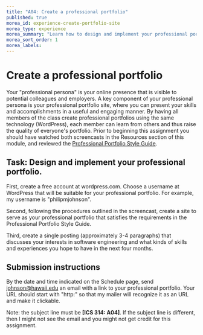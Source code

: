 ```yaml
---
title: "A04: Create a professional portfolio"
published: true
morea_id: experience-create-portfolio-site
morea_type: experience
morea_summary: "Learn how to design and implement your professional portfolio."
morea_sort_order: 1
morea_labels:
---
```


# Create a professional portfolio

Your "professional persona" is your online presence that is visible to
potential colleagues and employers. A key component of your professional
persona is your professional portfolio site, where you can present your skills
and accomplishments in a useful and engaging manner. By having all members of
the class create professional portfolios using the same technology
(WordPress), each member can learn from others and thus raise the quality of
everyone's portfolio. Prior to beginning this assignment you should have
watched both screencasts in the Resources section of this module, and reviewed
the [Professional Portfolio Style Guide](reading-4.html).

## Task: Design and implement your professional portfolio.

First, create a free account at wordpress.com. Choose a username at WordPress
that will be suitable for your professional portfolio. For example, my
username is "philipmjohnson". 

Second, following the procedures outlined in the
screencast, create a site to serve as your professional portfolio that
satisfies the requirements in the Professional Portfolio Style
Guide. 

Third, create a single posting
(approximately 3-4 paragraphs) that discusses your interests in software
engineering and what kinds of skills and experiences you hope to have in the
next four months. 

## Submission instructions

By the date and time indicated
on the Schedule page, send johnson@hawaii.edu an email with a link to your
professional portfolio. Your URL should start with "http:" so that my mailer
will recognize it as an URL and make it clickable. 

Note: the subject line
must be **[ICS 314: A04]**. If the subject line is different, then I might
not see the email and you might not get credit for this assignment.




